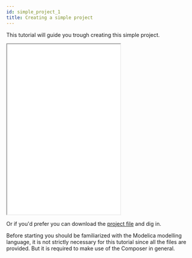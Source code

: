 ```yaml
---
id: simple_project_1
title: Creating a simple project
---
```


This tutorial will guide you trough creating this simple project.

<iframe class='fullwidth' height="450" src="./examples/simple_project/simple_project_1.html"></iframe>

Or if you'd prefer you can download the [project file](./examples/simple_project/Lissajous.bjp) and dig in.

Before starting you should be familiarized with the Modelica modelling language, it is not strictly necessary for this tutorial since all the files are provided. But it is required to make use of the Composer in general.

